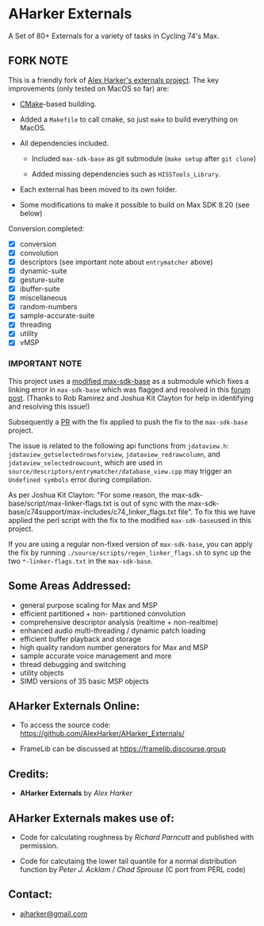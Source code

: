# AHarker Externals

A Set of 80+ Externals for a variety of tasks in Cycling 74's Max.


## FORK NOTE

This is a friendly fork of [Alex Harker's externals project](https://github.com/AlexHarker/AHarker_Externals/). The key improvements (only tested on MacOS so far) are:

- [CMake](https://cmake.org)-based building.

- Added a `Makefile` to call cmake, so just `make` to build everything on MacOS.

- All dependencies included.

	- Included `max-sdk-base` as git submodule (`make setup` after `git clone`)

	- Added missing dependencies such as `HISSTools_Library`.

- Each external has been moved to its own folder.

- Some modifications to make it possible to build on Max SDK 8.20 (see below)

Conversion completed:

- [x] conversion
- [x] convolution
- [x] descriptors (see important note about `entrymatcher` above)
- [x] dynamic-suite
- [x] gesture-suite
- [x] ibuffer-suite
- [x] miscellaneous
- [x] random-numbers
- [x] sample-accurate-suite
- [x] threading
- [x] utility
- [x] vMSP

### IMPORTANT NOTE

This project uses a [modified max-sdk-base](https://github.com/shakfu/max-sdk-base) as a submodule which fixes a linking error in `max-sdk-base` which was flagged and resolved in this [forum post](https://cycling74.com/forums/missing-jdataview-methods-in-max-sdk-820?replyPage=1#reply-67fdbe503bd53f00135c8827). (Thanks to Rob Ramirez and Joshua Kit Clayton for help in identifying and resolving this issue!)

Subsequently a [PR](https://github.com/Cycling74/max-sdk-base/pull/13) with the fix applied to push the fix to the `max-sdk-base` project.

The issue is related to the following api functions from `jdataview.h`: `jdataview_getselectedrowsforview`,  `jdataview_redrawcolumn`, and `jdataview_selectedrowcount`, which are used in `source/descriptors/entrymatcher/database_view.cpp` may trigger an `Undefined symbols` error during compilation.

As per Joshua Kit Clayton: "For some reason, the max-sdk-base/script/max-linker-flags.txt is out of sync with the max-sdk-base/c74support/max-includes/c74_linker_flags.txt file". To fix this we have applied the perl script with the fix to the modified `max-sdk-base`used in this project.

If you are using a regular non-fixed version of `max-sdk-base`, you can apply the fix by running `./source/scripts/regen_linker_flags.sh` to sync up the two `*-linker-flags.txt` in the `max-sdk-base`.

## Some Areas Addressed:

- general purpose scaling for Max and MSP
- efficient partitioned + non- partitioned convolution
- comprehensive descriptor analysis (realtime + non-realtime)
- enhanced audio multi-threading / dynamic patch loading
- efficient buffer playback and storage
- high quality random number generators for Max and MSP
- sample accurate voice management and more
- thread debugging and switching
- utility objects
- SIMD versions of 35 basic MSP objects

## AHarker Externals Online:

- To access the source code: https://github.com/AlexHarker/AHarker_Externals/

- FrameLib can be discussed at https://framelib.discourse.group

## Credits:

- **AHarker Externals** by *Alex Harker* <br>

## AHarker Externals makes use of:

- Code for calculating roughness by *Richard Parncutt* and published with permission.

- Code for calcutaing the lower tail quantile for a normal distribution function by *Peter J. Acklam* / *Chad Sprouse* (C port from PERL code)


## Contact:

- ajharker@gmail.com
